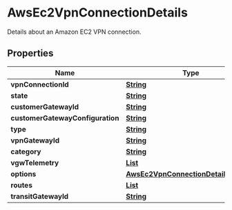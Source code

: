 

# AwsEc2VpnConnectionDetails

Details about an Amazon EC2 VPN connection.

## Properties

| Name | Type | Description | Notes |
|------------ | ------------- | ------------- | -------------|
|**vpnConnectionId** | [**String**](String.md) |  |  [optional] |
|**state** | [**String**](String.md) |  |  [optional] |
|**customerGatewayId** | [**String**](String.md) |  |  [optional] |
|**customerGatewayConfiguration** | [**String**](String.md) |  |  [optional] |
|**type** | [**String**](String.md) |  |  [optional] |
|**vpnGatewayId** | [**String**](String.md) |  |  [optional] |
|**category** | [**String**](String.md) |  |  [optional] |
|**vgwTelemetry** | [**List**](List.md) |  |  [optional] |
|**options** | [**AwsEc2VpnConnectionDetailsOptions**](AwsEc2VpnConnectionDetailsOptions.md) |  |  [optional] |
|**routes** | [**List**](List.md) |  |  [optional] |
|**transitGatewayId** | [**String**](String.md) |  |  [optional] |



